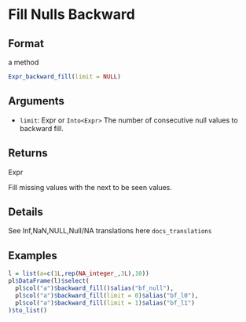 # Fill Nulls Backward

## Format

a method

```r
Expr_backward_fill(limit = NULL)
```

## Arguments

- `limit`: Expr or `Into<Expr>` The number of consecutive null values to backward fill.

## Returns

Expr

Fill missing values with the next to be seen values.

## Details

See Inf,NaN,NULL,Null/NA translations here `docs_translations`

## Examples

```r
l = list(a=c(1L,rep(NA_integer_,3L),10))
pl$DataFrame(l)$select(
  pl$col("a")$backward_fill()$alias("bf_null"),
  pl$col("a")$backward_fill(limit = 0)$alias("bf_l0"),
  pl$col("a")$backward_fill(limit = 1)$alias("bf_l1")
)$to_list()
```